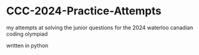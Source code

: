 # CCC-2024-Practice-Attempts

my attempts at solving the junior questions for the 2024 waterloo canadian coding olympiad

written in python
